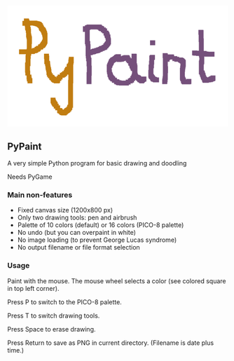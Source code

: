 ![logo](https://github.com/mdoege/PyPaint/raw/master/logo.png "PyPaint logo")

## PyPaint

A very simple Python program for basic drawing and doodling

Needs PyGame

### Main non-features

* Fixed canvas size (1200x800 px)
* Only two drawing tools: pen and airbrush
* Palette of 10 colors (default) or 16 colors (PICO-8 palette)
* No undo (but you can overpaint in white)
* No image loading (to prevent George Lucas syndrome)
* No output filename or file format selection

### Usage

Paint with the mouse. The mouse wheel selects a color (see colored square
in top left corner).

Press P to switch to the PICO-8 palette.

Press T to switch drawing tools.

Press Space to erase drawing.

Press Return to save as PNG in current directory.
(Filename is date plus time.)

